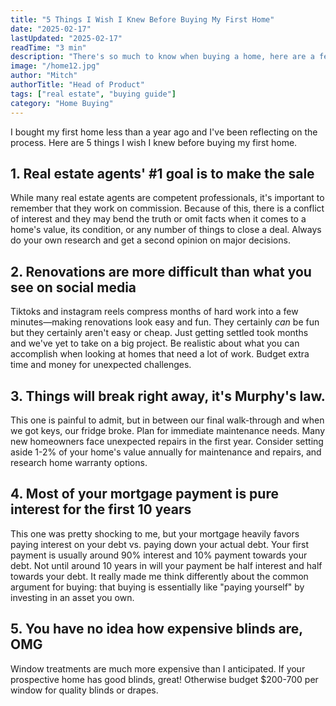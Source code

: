 ```yaml
---
title: "5 Things I Wish I Knew Before Buying My First Home"
date: "2025-02-17"
lastUpdated: "2025-02-17"
readTime: "3 min"
description: "There's so much to know when buying a home, here are a few I wish I knew."
image: "/home12.jpg"
author: "Mitch"
authorTitle: "Head of Product"
tags: ["real estate", "buying guide"]
category: "Home Buying"
---
```


I bought my first home less than a year ago and I've been reflecting on the process. Here are 5 things I wish I knew before buying my first home.

## 1. Real estate agents' #1 goal is to make the sale

While many real estate agents are competent professionals, it's important to remember that they work on commission. Because of this, there is a conflict of interest and they may bend the truth or omit facts when it comes to a home's value, its condition, or any number of things to close a deal. Always do your own research and get a second opinion on major decisions.

## 2. Renovations are more difficult than what you see on social media

Tiktoks and instagram reels compress months of hard work into a few minutes—making renovations look easy and fun. They certainly *can* be fun but they certainly aren't easy or cheap. Just getting settled took months and we've yet to take on a big project. Be realistic about what you can accomplish when looking at homes that need a lot of work. Budget extra time and money for unexpected challenges.

## 3. Things will break right away, it's Murphy's law.

This one is painful to admit, but in between our final walk-through and when we got keys, our fridge broke.  Plan for immediate maintenance needs. Many new homeowners face unexpected repairs in the first year. Consider setting aside 1-2% of your home's value annually for maintenance and repairs, and research home warranty options.

## 4. Most of your mortgage payment is pure interest for the first 10 years

This one was pretty shocking to me, but your mortgage heavily favors paying interest on your debt vs. paying down your actual debt. Your first payment is usually around 90% interest and 10% payment towards your debt. Not until around 10 years in will your payment be half interest and half towards your debt. It really made me think differently about the common argument for buying: that buying is essentially like "paying yourself" by investing in an asset you own.

## 5. You have no idea how expensive blinds are, OMG

Window treatments are much more expensive than I anticipated. If your prospective home has good blinds, great! Otherwise budget $200-700 per window for quality blinds or drapes.
